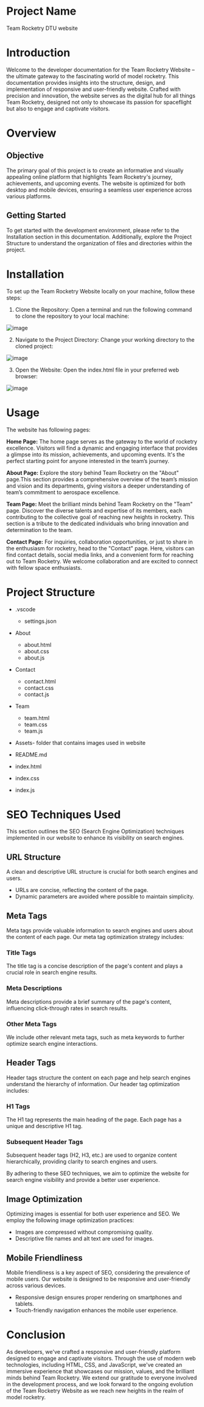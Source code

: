 # Project Name
Team Rocketry DTU website

# Introduction
Welcome to the developer documentation for the Team Rocketry Website – the ultimate gateway to the fascinating world of model rocketry. This documentation provides insights into the structure, design, and implementation of responsive and user-friendly website. Crafted with precision and innovation, the website serves as the digital hub for all things Team Rocketry, designed not only to showcase its passion for spaceflight but also to engage and captivate visitors.

# Overview

## Objective
The primary goal of this project is to create an informative and visually appealing online platform that highlights Team Rocketry's journey, achievements, and upcoming events. The website is optimized for both desktop and mobile devices, ensuring a seamless user experience across various platforms.

## Getting Started
To get started with the development environment, please refer to the Installation section in this documentation. Additionally, explore the Project Structure to understand the organization of files and directories within the project.
# Installation
To set up the Team Rocketry Website locally on your machine, follow these steps:

1. Clone the Repository:
Open a terminal and run the following command to clone the repository to your local machine:

![image](https://github.com/siddharthgoel94/website_rocketry_final/assets/138122673/51e03a5c-db43-42a3-8b97-7f58c15b8b34)

2. Navigate to the Project Directory:
Change your working directory to the cloned project:

![image](https://github.com/siddharthgoel94/website_rocketry_final/assets/138122673/16fe71d5-4d48-42bd-9a34-73b961855a2d)

3. Open the Website:
Open the index.html file in your preferred web browser:

![image](https://github.com/siddharthgoel94/website_rocketry_final/assets/138122673/5ba65784-4101-4e40-b9f7-c4be0841905d)

# Usage 
The website has following pages:

**Home Page:**
The home page serves as the gateway to the world of rocketry excellence. Visitors will find a dynamic and engaging interface that provides a glimpse into its mission, achievements, and upcoming events. It's the perfect starting point for anyone interested in the team’s journey.

**About Page:**
Explore the story behind Team Rocketry on the "About" page.This section provides a comprehensive overview of the team’s mission and vision and its departments, giving visitors a deeper understanding of team’s commitment to aerospace excellence.

**Team Page:**
Meet the brilliant minds behind Team Rocketry on the "Team" page. Discover the diverse talents and expertise of its members, each contributing to the collective goal of reaching new heights in rocketry. This section is a tribute to the dedicated individuals who bring innovation and determination to the team.

**Contact Page:**
For inquiries, collaboration opportunities, or just to share in the enthusiasm for rocketry, head to the "Contact" page. Here, visitors can find contact details, social media links, and a convenient form for reaching out to Team Rocketry. We welcome collaboration and are excited to connect with fellow space enthusiasts.

# Project Structure
- .vscode
  - settings.json
    
- About
  - about.html
  - about.css
  - about.js
    
- Contact
  - contact.html
  - contact.css
  - contact.js
    
- Team
  - team.html
  - team.css
  - team.js

- Assets- folder that contains images used in website

- README.md

- index.html

- index.css

- index.js

# SEO Techniques Used
This section outlines the SEO (Search Engine Optimization) techniques implemented in our website to enhance its visibility on search engines.

## URL Structure
A clean and descriptive URL structure is crucial for both search engines and users.
- URLs are concise, reflecting the content of the page.
- Dynamic parameters are avoided where possible to maintain simplicity.

## Meta Tags
Meta tags provide valuable information to search engines and users about the content of each page. Our meta tag optimization strategy includes:

### Title Tags
The title tag is a concise description of the page's content and plays a crucial role in search engine results.


### Meta Descriptions
Meta descriptions provide a brief summary of the page's content, influencing click-through rates in search results.

### Other Meta Tags
We include other relevant meta tags, such as meta keywords to further optimize search engine interactions.

## Header Tags
Header tags structure the content on each page and help search engines understand the hierarchy of information. Our header tag optimization includes:

### H1 Tags
The H1 tag represents the main heading of the page. Each page has a unique and descriptive H1 tag.

### Subsequent Header Tags
Subsequent header tags (H2, H3, etc.) are used to organize content hierarchically, providing clarity to search engines and users.

By adhering to these SEO techniques, we aim to optimize the website for search engine visibility and provide a better user experience.

## Image Optimization
Optimizing images is essential for both user experience and SEO. We employ the following image optimization practices:

- Images are compressed without compromising quality.
- Descriptive file names and alt text are used for images.

## Mobile Friendliness
Mobile friendliness is a key aspect of SEO, considering the prevalence of mobile users. Our website is designed to be responsive and user-friendly across various devices.

- Responsive design ensures proper rendering on smartphones and tablets.
- Touch-friendly navigation enhances the mobile user experience.

# Conclusion
As developers, we've crafted a responsive and user-friendly platform designed to engage and captivate visitors. Through the use of modern web technologies, including HTML, CSS, and JavaScript, we've created an immersive experience that showcases our mission, values, and the brilliant minds behind Team Rocketry. We extend our gratitude to everyone involved in the development process, and we look forward to the ongoing evolution of the Team Rocketry Website as we reach new heights in the realm of model rocketry.
